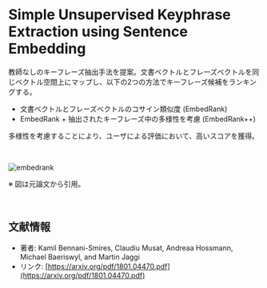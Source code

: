 # Simple Unsupervised Keyphrase Extraction using Sentence Embedding

教師なしのキーフレーズ抽出手法を提案。文書ベクトルとフレーズベクトルを同じベクトル空間上にマップし、以下の2つの方法でキーフレーズ候補をランキングする。

- 文書ベクトルとフレーズベクトルのコサイン類似度 (EmbedRank)
- EmbedRank + 抽出されたキーフレーズ中の多様性を考慮 (EmbedRank++)

多様性を考慮することにより、ユーザによる評価において、高いスコアを獲得。

<br>

![embedrank](https://user-images.githubusercontent.com/53220859/63406315-7a3a0400-c424-11e9-9a5b-60df4595421c.png)

※ 図は元論文から引用。

<br>

## 文献情報

- 著者: Kamil Bennani-Smires, Claudiu Musat, Andreaa Hossmann, Michael Baeriswyl, and Martin Jaggi
- リンク: [https://arxiv.org/pdf/1801.04470.pdf](https://arxiv.org/pdf/1801.04470.pdf)
